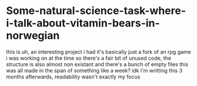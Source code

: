 # Some-natural-science-task-where-i-talk-about-vitamin-bears-in-norwegian

this is uh, an interesting project i had
it's basically just a fork of an rpg game i was working on at the time so there's a fair bit of unused code, the structure is also almost non existant and there's a bunch of empty files
this was all made in the span of something like a week? idk i'm writting this 3 months afterwards, readability wasn't exactly my focus

